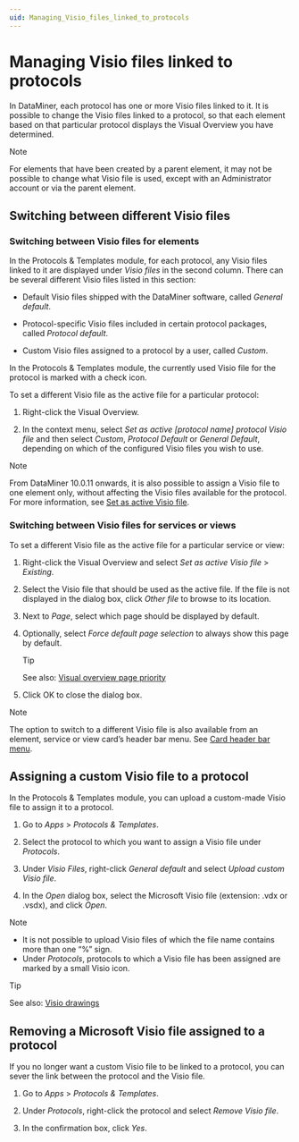 ```yaml
---
uid: Managing_Visio_files_linked_to_protocols
---
```


# Managing Visio files linked to protocols

In DataMiner, each protocol has one or more Visio files linked to it. It is possible to change the Visio files linked to a protocol, so that each element based on that particular protocol displays the Visual Overview you have determined.

> [!NOTE]
> For elements that have been created by a parent element, it may not be possible to change what Visio file is used, except with an Administrator account or via the parent element.

## Switching between different Visio files

### Switching between Visio files for elements

In the Protocols & Templates module, for each protocol, any Visio files linked to it are displayed under *Visio files* in the second column. There can be several different Visio files listed in this section:

- Default Visio files shipped with the DataMiner software, called *General default*.

- Protocol-specific Visio files included in certain protocol packages, called *Protocol default*.

- Custom Visio files assigned to a protocol by a user, called *Custom*.

In the Protocols & Templates module, the currently used Visio file for the protocol is marked with a check icon.

To set a different Visio file as the active file for a particular protocol:

1. Right-click the Visual Overview.

2. In the context menu, select *Set as active \[protocol name\] protocol Visio file* and then select *Custom*, *Protocol Default* or *General Default*, depending on which of the configured Visio files you wish to use.

> [!NOTE]
> From DataMiner 10.0.11 onwards, it is also possible to assign a Visio file to one element only, without affecting the Visio files available for the protocol. For more information, see [Set as active Visio file](xref:Editing_a_visual_overview_in_DataMiner_Cube#set-as-active-visio-file).

### Switching between Visio files for services or views

To set a different Visio file as the active file for a particular service or view:

1. Right-click the Visual Overview and select *Set as active Visio file* > *Existing*.

2. Select the Visio file that should be used as the active file. If the file is not displayed in the dialog box, click *Other file* to browse to its location.

3. Next to *Page*, select which page should be displayed by default.

4. Optionally, select *Force default page selection* to always show this page by default.

    > [!TIP]
    > See also:
    > [Visual overview page priority](xref:Visual_overview_page_priority)

5. Click OK to close the dialog box.

> [!NOTE]
> The option to switch to a different Visio file is also available from an element, service or view card’s header bar menu. See [Card header bar menu](xref:Working_with_cards_in_DataMiner_Cube#card-header-bar-menu).

## Assigning a custom Visio file to a protocol

In the Protocols & Templates module, you can upload a custom-made Visio file to assign it to a protocol.

1. Go to *Apps* > *Protocols & Templates*.

2. Select the protocol to which you want to assign a Visio file under *Protocols*.

3. Under *Visio Files*, right-click *General default* and select *Upload custom Visio file*.

4. In the *Open* dialog box, select the Microsoft Visio file (extension: .vdx or .vsdx), and click *Open*.

> [!NOTE]
> - It is not possible to upload Visio files of which the file name contains more than one “%” sign.
> - Under *Protocols*, protocols to which a Visio file has been assigned are marked by a small Visio icon.

> [!TIP]
> See also:
> [Visio drawings](xref:visio#visio-drawings)

## Removing a Microsoft Visio file assigned to a protocol

If you no longer want a custom Visio file to be linked to a protocol, you can sever the link between the protocol and the Visio file.

1. Go to *Apps* > *Protocols & Templates*.

2. Under *Protocols*, right-click the protocol and select *Remove Visio file*.

3. In the confirmation box, click *Yes*.
